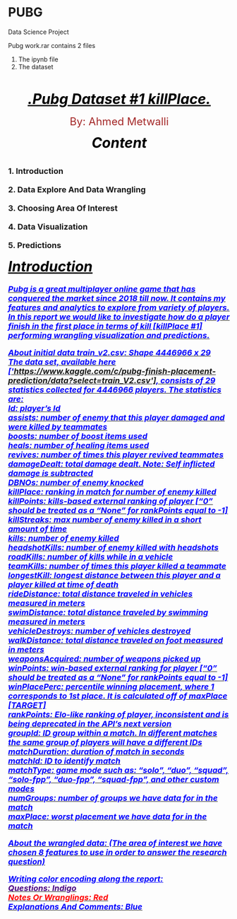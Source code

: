 # PUBG
Data Science Project

Pubg work.rar contains 2 files
1. The ipynb file 
2. The dataset

\
<font size = 6 color='black'><b><u><i><center>.Pubg Dataset #1 killPlace.</b></i></u></center></font>
\
<font size = 5 color='brown'><center>By: Ahmed Metwalli</center></font>

<font size = 6 color='black'><b><i><center>Content</b></i></center></font>
\
\
<font size = 4 ><b>1. Introduction\
    \
    2. Data Explore And Data Wrangling\
    \
    3. Choosing Area Of Interest\
    \
    4. Data Visualization\
    \
    5. Predictions

<font size = 6 color='black'><b><i><u>Introduction<b><i><u></font>\
    \
<font size =4 color='blue'><i>Pubg is a great multiplayer online game that has conquered the market since 2018 till now. It contains my features and analytics to explore from variety of players. In this report we would like to investigate how do a player finish in the first place in terms of kill [killPlace #1] performing wrangling visualization and predictions.

<b>About initial data train_v2.csv</b>: Shape 4446966 x 29\
The data set, available here ['https://www.kaggle.com/c/pubg-finish-placement-prediction/data?select=train_V2.csv'], consists of 29 statistics collected for 4446966 players. <b>The statistics are</b>:\
Id: player’s Id\
assists: number of enemy that this player damaged and were killed by teammates\
boosts: number of boost items used\
heals: number of healing items used\
revives: number of times this player revived teammates\
damageDealt: total damage dealt. Note: Self inflicted damage is subtracted\
DBNOs: number of enemy knocked\
killPlace: ranking in match for number of enemy killed\
killPoints: kills-based external ranking of player [“0” should be treated as a “None” for rankPoints equal to -1]\
killStreaks: max number of enemy killed in a short amount of time\
kills: number of enemy killed\
headshotKills: number of enemy killed with headshots\
roadKills: number of kills while in a vehicle\
teamKills: number of times this player killed a teammate\
longestKill: longest distance between this player and a player killed at time of death\
rideDistance: total distance traveled in vehicles measured in meters\
swimDistance: total distance traveled by swimming measured in meters\
vehicleDestroys: number of vehicles destroyed\
walkDistance: total distance traveled on foot measured in meters\
weaponsAcquired: number of weapons picked up\
winPoints: win-based external ranking for player [“0” should be treated as a “None” for rankPoints equal to -1]\
winPlacePerc: percentile winning placement, where 1 corresponds to 1st place. It is calculated off of maxPlace [TARGET]\
rankPoints: Elo-like ranking of player, inconsistent and is being deprecated in the API’s next version\
groupId: ID group within a match. In different matches the same group of players will have a different IDs\
matchDuration: duration of match in seconds\
matchId: ID to identify match\
matchType: game mode such as: “solo”, “duo”, “squad”, “solo-fpp”, “duo-fpp”, “squad-fpp”, and other custom modes\
numGroups: number of groups we have data for in the match\
maxPlace: worst placement we have data for in the match








About the wrangled data: (The area of interest we have chosen 8 features to use in order to answer the research question)

<b><i><u><font size=4>Writing color encoding along the report:</u></i></font>\
<font color='indigo'>Questions: Indigo\
<font color='red'>Notes Or Wranglings: Red\
<font color='blue'>Explanations And Comments: Blue
